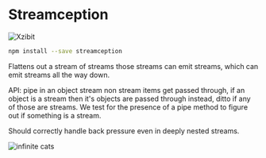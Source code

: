 Streamception
===

![Xzibit](http://i.giphy.com/h3U9d9T3J5c9q.gif)

```bash
npm install --save streamception
```

Flattens out a stream of streams those streams can emit streams, which can emit streams all the way down.

API: pipe in an object stream non stream items get passed through, if an object is a stream then it's objects are passed through instead, ditto if any of those are streams.  We test for the presence of a pipe method to figure out if something is a stream.

Should correctly handle back pressure even in deeply nested streams.

![infinite cats](http://i.giphy.com/7g1lOvyzFjXHi.gif)
